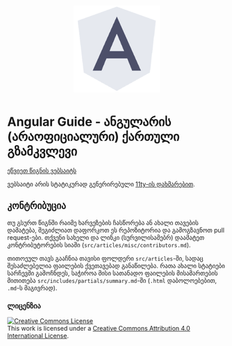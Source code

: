 <img src="./src/logo.png" style="width: 200px; padding: 12px; display: block; margin: auto" />

# Angular Guide - ანგულარის (არაოფიციალური) ქართული გზამკვლევი

[ეწვიეთ წიგნის ვებსაიტს](https://angular.pridontetradze.com)

ვებსაიტი არის სტატიკურად გენერირებული [11ty-ის დახმარებით](https://www.11ty.dev/).

## კონტრიბუცია

თუ გსურთ წიგნში რაიმე ხარვეზების ჩასწორება ან ახალი თავების დამატება, შეგიძლიათ
დაფორკოთ ეს რეპოზიტორია და გამოგზავნოთ pull request-ები. თქვენი სახელი
და ლინკი (სურვილისამებრ) დაამატეთ კონტრიბუტორების სიაში (`src/articles/misc/contributors.md`).

თითოეულ თავს გააჩნია თავისი ფოლდერი `src/articles`-ში, სადაც შესაძლებელია ფაილების ქვეთავებად განაწილება.
რათა ახალი სტატიები სარჩევში გამოჩნდეს, საჭიროა მისი სათანადო ფაილების მისამართების მითითება
`src/includes/partials/summary.md`-ში (`.html` დაბოლოებებით, `.md`-ს მაგივრად).

### ლიცენზია

<a rel="license" href="http://creativecommons.org/licenses/by/4.0/"><img alt="Creative Commons License" style="border-width:0" src="https://i.creativecommons.org/l/by/4.0/88x31.png" /></a><br />This work is licensed under a <a rel="license" href="http://creativecommons.org/licenses/by/4.0/">Creative Commons Attribution 4.0 International License</a>.
